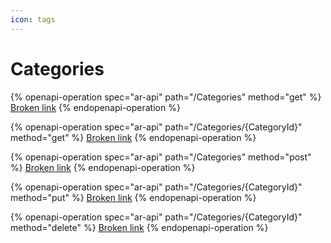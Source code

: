 ```yaml
---
icon: tags
---
```


# Categories

{% openapi-operation spec="ar-api" path="/Categories" method="get" %}
[Broken link](broken-reference)
{% endopenapi-operation %}

{% openapi-operation spec="ar-api" path="/Categories/{CategoryId}" method="get" %}
[Broken link](broken-reference)
{% endopenapi-operation %}

{% openapi-operation spec="ar-api" path="/Categories" method="post" %}
[Broken link](broken-reference)
{% endopenapi-operation %}

{% openapi-operation spec="ar-api" path="/Categories/{CategoryId}" method="put" %}
[Broken link](broken-reference)
{% endopenapi-operation %}

{% openapi-operation spec="ar-api" path="/Categories/{CategoryId}" method="delete" %}
[Broken link](broken-reference)
{% endopenapi-operation %}
